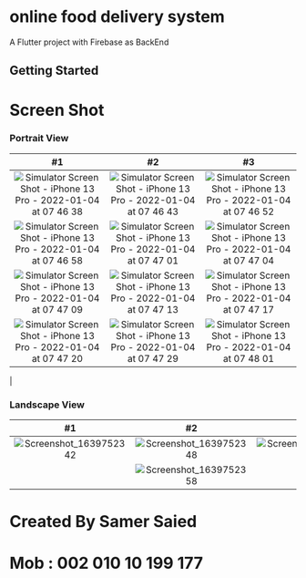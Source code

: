 # online food delivery system

A Flutter project with Firebase as BackEnd

## Getting Started

# Screen Shot


### Portrait View

| #1 | #2 | #3 |
| :---: | :---: | :---: |
|![Simulator Screen Shot - iPhone 13 Pro - 2022-01-04 at 07 46 38](https://user-images.githubusercontent.com/46113474/148015419-164f54eb-fcf5-4d0e-8638-02cd9cd8e89c.png) |![Simulator Screen Shot - iPhone 13 Pro - 2022-01-04 at 07 46 43](https://user-images.githubusercontent.com/46113474/148015437-1e7a8940-158f-4450-8c04-5b23e069546b.png) |![Simulator Screen Shot - iPhone 13 Pro - 2022-01-04 at 07 46 52](https://user-images.githubusercontent.com/46113474/148015446-fc4e8cbd-a0da-4be5-b102-8beba07c0969.png)
|![Simulator Screen Shot - iPhone 13 Pro - 2022-01-04 at 07 46 58](https://user-images.githubusercontent.com/46113474/148015450-9d561e9d-0c0c-4ce2-abc9-92b3bbad9c08.png) |![Simulator Screen Shot - iPhone 13 Pro - 2022-01-04 at 07 47 01](https://user-images.githubusercontent.com/46113474/148015478-7b7c0e43-d14f-4c3c-9a89-19ca89697ce7.png) |![Simulator Screen Shot - iPhone 13 Pro - 2022-01-04 at 07 47 04](https://user-images.githubusercontent.com/46113474/148016160-76376025-46fe-40fc-a91d-19961e0c81c6.png)
|![Simulator Screen Shot - iPhone 13 Pro - 2022-01-04 at 07 47 09](https://user-images.githubusercontent.com/46113474/148015512-88973166-840e-431d-980d-b73d35ebe308.png) |![Simulator Screen Shot - iPhone 13 Pro - 2022-01-04 at 07 47 13](https://user-images.githubusercontent.com/46113474/148015519-1e3fd170-d83b-40e5-8ca6-2159af4c707f.png) |![Simulator Screen Shot - iPhone 13 Pro - 2022-01-04 at 07 47 17](https://user-images.githubusercontent.com/46113474/148015529-305d844e-6278-4b48-bda6-036cc3109a8d.png)
|![Simulator Screen Shot - iPhone 13 Pro - 2022-01-04 at 07 47 20](https://user-images.githubusercontent.com/46113474/148015545-64ff68de-6b32-448b-be33-1657993173cb.png) |![Simulator Screen Shot - iPhone 13 Pro - 2022-01-04 at 07 47 29](https://user-images.githubusercontent.com/46113474/148015548-40645b99-ee12-4a7a-8bbd-74942c31fe7d.png) |![Simulator Screen Shot - iPhone 13 Pro - 2022-01-04 at 07 48 01](https://user-images.githubusercontent.com/46113474/148016208-2d4a7722-9723-406d-9c13-f21d6cf8b4f7.png)

|


### Landscape View

| #1 | #2 | #3 |
| :---: | :---: | :---: |
![Screenshot_1639752342](https://user-images.githubusercontent.com/46113474/146563018-7d900cb5-379b-4d53-904e-63cb4a57e1de.png)|![Screenshot_1639752348](https://user-images.githubusercontent.com/46113474/146563031-2fce8595-1b70-494d-a0a6-274932085443.png)| ![Screenshot_1639752355](https://user-images.githubusercontent.com/46113474/146563379-eb5140d5-f56f-49eb-a13a-88287da740c4.png)
| | ![Screenshot_1639752358](https://user-images.githubusercontent.com/46113474/146563334-3567cb8f-5ca3-4e44-b517-220fd8244994.png)|



# Created By Samer Saied
# Mob : 002 010 10 199 177
